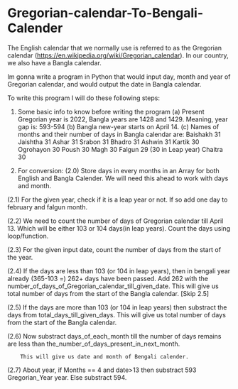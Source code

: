 # Gregorian-calendar-To-Bengali-Calender

The English calendar that we normally use is referred to as the Gregorian calendar 
(https://en.wikipedia.org/wiki/Gregorian_calendar). In our country, we also have a  Bangla calendar.

Im gonna write a program in Python that would input day, month and year of 
Gregorian calendar, and would output the date in Bangla calendar.

To write this program I will do these following steps:
1. Some basic info to know before writing the program
  (a) Present Gregorian year is 2022, Bangla years are 1428 and 1429. Meaning, year gap is: 593-594 
  (b) Bangla new-year starts on April 14. 
  (c) Names of months and their number of days in Bangla calendar are: 
    Baishakh 31 
    Jaishtha 31 
    Ashar 31 
    Srabon 31 
    Bhadro 31 
    Ashwin 31 
    Kartik 30 
    Ogrohayon 30 
    Poush 30 
    Magh 30 
    Falgun 29 (30 in Leap year) 
    Chaitra 30 

2. For conversion: 
  (2.0) Store days in every months in an Array for both English and Bangla Calender.
        We will need this ahead to work with days and month.
   
  (2.1) For the given year, check if it is a leap year or not. If so add one day to february and falgun month.
  
  (2.2) We need to count the number of days of Gregorian calendar till April 13.
        Which will be either 103 or 104 days(in leap years). Count the days using loop/function.
   
  (2.3) For the given input date, count the number of days from the start of the year. 
  
  (2.4) If the days are less than 103 (or 104 in leap years),
        then in bengali year already (365-103 =) 262+ days have been passed.
        Add 262 with the number_of_days_of_Gregorian_calendar_till_given_date.
        This will give us total number of days from the start of the Bangla calendar.
        [Skip 2.5]
    
  (2.5) If the days are more than 103 (or 104 in leap years) then substract the days from total_days_till_given_days.
        This will give us total number of days from the start of the Bangla calendar.
        
  (2.6) Now substract days_of_each_month
        till the number of days remains are
        less than the_number_of_days_present_in_next_month.
        
        This will give us date and month of Bengali calender.
        
  (2.7) About year, if Months == 4 and date>13 then substract 593 Gregorian_Year year. Else substract 594.
